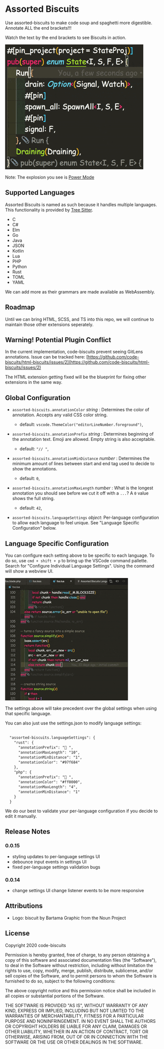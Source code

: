 # Assorted Biscuits

Use assorted-biscuits to make code soup and spaghetti more digestible. Annotate ALL the end brackets!!!

Watch the text by the end brackets to see Biscuits in action.

![](example.gif)

Note: The explosion you see is [Power Mode](https://marketplace.visualstudio.com/items?itemName=hoovercj.vscode-power-mode)

## Supported Languages

Assorted Biscuits is named as such because it handles multiple languages. This functionality is provided by [Tree Sitter](https://github.com/tree-sitter/tree-sitter).

- C
- C#
- Elm
- Go
- Java
- JSON
- Kotlin
- Lua
- PHP
- Python
- Rust
- TOML
- YAML

We can add more as their grammars are made available as WebAssembly.

## Roadmap

Until we can bring HTML, SCSS, and TS into this repo, we will continue to maintain those other extensions seperately.

## Warning! Potential Plugin Conflict

In the current implementation, code-biscuits prevent seeing GitLens annotations. Issue can be tracked here:
[https://github.com/code-biscuits/html-biscuits/issues/2](https://github.com/code-biscuits/html-biscuits/issues/2)

The HTML extension getting fixed will be the blueprint for fixing other extensions in the same way.

## Global Configuration

- `assorted-biscuits.annotationColor` _string_ : Determines the color of annotation. Accepts any valid CSS color string.

  - default: `vscode.ThemeColor("editorLineNumber.foreground")`,

- `assorted-biscuits.annotationPrefix` _string_ : Determines beginning of the annotation text. Emoji are allowed. Empty string is also acceptable.

  - default: `"// "`,

- `assorted-biscuits.annotationMinDistance` _number_ : Determines the minimum amount of lines between start and end tag used to decide to show the annotations.

  - default: `0`,

- `assorted-biscuits.annotationMaxLength` _number_ : What is the longest annotation you should see before we cut it off with a `...`? A `0` value shows the full string.
  - default: `42`,

- `assorted-biscuits.languageSettings` _object_: Per-language configuration to allow each language to feel unique. See "Language Specific Configuration" below.

## Language Specific Configuration

You can configure each setting above to be specific to each language. To do so, use `cmd + shift + p` to bring up the VSCode command pallette. Search for "Configure Individual Language Settings". Using the command will show a webview UI.

![](assorted-config.gif)

The settings above will take precedent over the global settings when using that specific language.

You can also just use the settings.json to modify language settings:
```

  "assorted-biscuits.languageSettings": {
    "rust": {
      "annotationPrefix": "🦀 ",
      "annotationMaxLength": "10",
      "annotationMinDistance": "1",
      "annotationColor": "#97f684"
    },
    "php": {
      "annotationPrefix": "🐘 ",
      "annotationColor": "#ff0000",
      "annotationMaxLength": "4",
      "annotationMinDistance": "1"
    }
  }
```

We do our best to validate your per-language configuration if you decide to edit it manually.

## Release Notes

### 0.0.15

- styling updates to per-language settings UI
- debounce input events in settings UI
- fixed per-language settings validation bugs

### 0.0.14

- change settings UI change listener events to be more responsive

## Attributions

- Logo: biscuit by Bartama Graphic from the Noun Project

## License

Copyright 2020 code-biscuits

Permission is hereby granted, free of charge, to any person obtaining a copy of this software and associated documentation files (the "Software"), to deal in the Software without restriction, including without limitation the rights to use, copy, modify, merge, publish, distribute, sublicense, and/or sell copies of the Software, and to permit persons to whom the Software is furnished to do so, subject to the following conditions:

The above copyright notice and this permission notice shall be included in all copies or substantial portions of the Software.

THE SOFTWARE IS PROVIDED "AS IS", WITHOUT WARRANTY OF ANY KIND, EXPRESS OR IMPLIED, INCLUDING BUT NOT LIMITED TO THE WARRANTIES OF MERCHANTABILITY, FITNESS FOR A PARTICULAR PURPOSE AND NONINFRINGEMENT. IN NO EVENT SHALL THE AUTHORS OR COPYRIGHT HOLDERS BE LIABLE FOR ANY CLAIM, DAMAGES OR OTHER LIABILITY, WHETHER IN AN ACTION OF CONTRACT, TORT OR OTHERWISE, ARISING FROM, OUT OF OR IN CONNECTION WITH THE SOFTWARE OR THE USE OR OTHER DEALINGS IN THE SOFTWARE.
